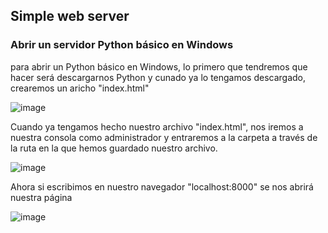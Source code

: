 ## Simple web server

### Abrir un servidor Python básico en Windows

para abrir un Python básico en Windows, lo primero que tendremos que hacer será descargarnos Python y cunado ya lo tengamos descargado, crearemos un aricho "index.html"

![image](https://github.com/Josex02/SREI-ASIR2/assets/91255971/9f1e74a2-9326-437a-80b6-c1b97a58c214)

Cuando ya tengamos hecho nuestro archivo "index.html", nos iremos a nuestra consola como administrador y entraremos a la carpeta a través de la ruta en la que hemos guardado nuestro archivo.

![image](https://github.com/Josex02/SREI-ASIR2/assets/91255971/d29edb9c-7abe-4d6a-b535-4a40950bf921)

Ahora si escribimos en nuestro navegador "localhost:8000" se nos abrirá nuestra página

![image](https://github.com/Josex02/SREI-ASIR2/assets/91255971/a29bff3e-e145-4c15-9a69-4966c022c647)


